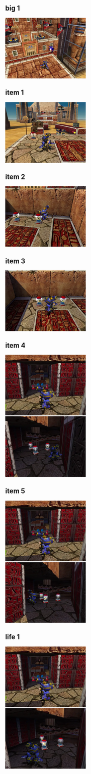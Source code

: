 <style>img{width:256px;display:inline;}</style>
## big 1
![](./HiddenBase/HiddenBase-big-1-1.webp)

## item 1
![](./HiddenBase/HiddenBase-item-1-1.webp)

## item 2
![](./HiddenBase/HiddenBase-item-2-1.webp)

## item 3
![](./HiddenBase/HiddenBase-item-3-1.webp)

## item 4
![](./HiddenBase/HiddenBase-item-4-1.webp)
![](./HiddenBase/HiddenBase-item-4-2.webp)

## item 5
![](./HiddenBase/HiddenBase-item-5-1.webp)
![](./HiddenBase/HiddenBase-item-5-2.webp)

## life 1
![](./HiddenBase/HiddenBase-life-1-1.webp)
![](./HiddenBase/HiddenBase-life-1-2.webp)

